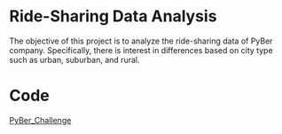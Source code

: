 # Ride-Sharing Data Analysis

The objective of this project is to analyze the ride-sharing data of PyBer company. Specifically, there is interest in differences based on city type such as urban, suburban, and rural. 


# Code
[PyBer_Challenge](https://github.com/MSF2141/PyBer_Analysis/blob/62871db1b0c48b20266d229f46fa9da48ad4c5ae/PyBer_Challenge.ipynb)
